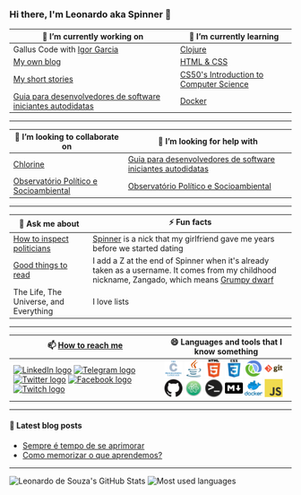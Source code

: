 ### Hi there, I'm Leonardo aka Spinner 👋

|🔭 I’m currently working on|🌱 I’m currently learning|
| --- | --- |
|Gallus Code with [Igor Garcia](https://github.com/iggar)|[Clojure](https://www.braveclojure.com/)
|[My own blog](https://spinnerzl.wordpress.com/)|[HTML & CSS](https://www.caelum.com.br/apostila-html-css-javascript/)|
|[My short stories](https://www.wattpad.com/user/SpinnerZ)|[CS50's Introduction to Computer Science](https://courses.edx.org/courses/course-v1:HarvardX+CS50+X/course/)|
|[Guia para desenvolvedores de software iniciantes autodidatas](https://github.com/SpinnerZ/Guia-do-Leo-para-iniciantes)|[Docker](https://www.linuxtips.io/product-page/descomplicando-o-docker)|

---

|👯 I’m looking to collaborate on|🤔 I’m looking for help with|
| --- | --- |
|[Chlorine](https://github.com/mauricioszabo/atom-chlorine)|[Guia para desenvolvedores de software iniciantes autodidatas](https://github.com/SpinnerZ/Guia-do-Leo-para-iniciantes)|
|[Observatório Político e Socioambiental](https://github.com/ops-org/operacao-politica-supervisionada)|[Observatório Político e Socioambiental](https://github.com/ops-org/operacao-politica-supervisionada)|

---
|💬 Ask me about|⚡ Fun facts|
| --- | --- |
|[How to inspect politicians](https://institutoops.org.br/)|[Spinner](https://translate.google.com/#view=home&op=translate&sl=de&tl=en&text=Spinner) is a nick that my girlfriend gave me years before we started dating|
|[Good things to read](https://getpocket.com/@724d1p42T3585g372aA59f1A7bg0Tc020GdT91b8e8La64h78b223iDba79QJ180)|I add a Z at the end of Spinner when it's already taken as a username. It comes from my childhood nickname, Zangado, which means [Grumpy dwarf](https://disney.fandom.com/wiki/Grumpy)|
|The Life, The Universe, and Everything|I love lists|

---
|📫 [How to reach me](https://lsouza.sleek.page)|😄 Languages and tools that I know something|
| --- | --- |
|<a href="https://www.linkedin.com/in/lsouza42/"><img height="32" width="32" src="https://cdn.jsdelivr.net/npm/simple-icons@v3/icons/linkedin.svg" alt="LinkedIn logo"/></a> <a href="http://t.me/SpinnerZ"><img height="32" width="32" src="https://cdn.jsdelivr.net/npm/simple-icons@v3/icons/telegram.svg" alt="Telegram logo"/></a> <a href="https://twitter.com/spinnerzl"><img height="32" width="32" src="https://cdn.jsdelivr.net/npm/simple-icons@v3/icons/twitter.svg" alt="Twitter logo"/></a> <a href="https://www.facebook.com/leonardo.almeida.9231"><img height="32" width="32" src="https://cdn.jsdelivr.net/npm/simple-icons@v3/icons/facebook.svg" alt="Facebook logo"/></a> <a href="https://www.twitch.tv/spinnerzl"><img height="32" width="32" src="https://cdn.jsdelivr.net/npm/simple-icons@v3/icons/twitch.svg" alt="Twitch logo"/></a>|<img height="32" width="32" src="https://raw.githubusercontent.com/github/explore/80688e429a7d4ef2fca1e82350fe8e3517d3494d/topics/c/c.png" alt="C"/> <img height="32" width="32" src="https://raw.githubusercontent.com/github/explore/80688e429a7d4ef2fca1e82350fe8e3517d3494d/topics/java/java.png" alt="Java"/> <img height="32" width="32" src="https://raw.githubusercontent.com/github/explore/80688e429a7d4ef2fca1e82350fe8e3517d3494d/topics/html/html.png" alt="HTML"/> <img height="32" width="32" src="https://raw.githubusercontent.com/github/explore/80688e429a7d4ef2fca1e82350fe8e3517d3494d/topics/css/css.png" alt="CSS"/> <img height="32" width="32" src="https://raw.githubusercontent.com/github/explore/80688e429a7d4ef2fca1e82350fe8e3517d3494d/topics/clojure/clojure.png" alt="Clojure"/> <img height="32" width="32" src="https://raw.githubusercontent.com/github/explore/80688e429a7d4ef2fca1e82350fe8e3517d3494d/topics/git/git.png" alt="Git"/> <img height="32" width="32" src="https://raw.githubusercontent.com/github/explore/78df643247d429f6cc873026c0622819ad797942/topics/github/github.png" alt="GitHub"/> <img height="32" width="32" src="https://raw.githubusercontent.com/github/explore/80688e429a7d4ef2fca1e82350fe8e3517d3494d/topics/atom/atom.png" alt="Atom"/> <img height="32" width="32" src="https://raw.githubusercontent.com/github/explore/80688e429a7d4ef2fca1e82350fe8e3517d3494d/topics/terminal/terminal.png" alt="Terminal"/> <img height="32" width="32" src="https://raw.githubusercontent.com/github/explore/80688e429a7d4ef2fca1e82350fe8e3517d3494d/topics/markdown/markdown.png" alt="Atom"/> <img height="32" width="32" src="https://raw.githubusercontent.com/github/explore/80688e429a7d4ef2fca1e82350fe8e3517d3494d/topics/docker/docker.png" alt="Docker"/> <img height="32" width="32" src="https://raw.githubusercontent.com/github/explore/80688e429a7d4ef2fca1e82350fe8e3517d3494d/topics/javascript/javascript.png" alt="JavaScript"/>

---  
#### 📕 Latest blog posts
<!-- BLOG-POST-LIST:START -->
- [Sempre é tempo de se aprimorar](https://spinnerzl.wordpress.com/2020/06/19/sempre-e-tempo-de-se-aprimorar/)
- [Como memorizar o que aprendemos?](https://spinnerzl.wordpress.com/2020/06/15/como-memorizar-o-que-aprendemos/)
<!-- BLOG-POST-LIST:END -->
---
<p float="left">
  <img src="https://github-readme-stats.vercel.app/api?username=SpinnerZ&count_private=true&show_icons=true&theme=vue" alt="Leonardo de Souza's GitHub Stats"/>
  <img src="https://github-readme-stats.vercel.app/api/top-langs/?username=SpinnerZ&layout=compact" alt="Most used languages"/>
</p>
